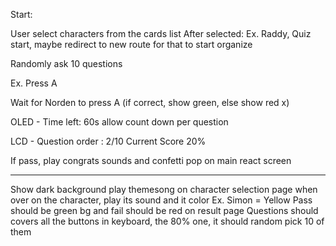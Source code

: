 Start:

User select characters from the cards list
After selected: Ex. Raddy, Quiz start, maybe redirect to new route for that to start organize

Randomly ask 10 questions

Ex. Press A

Wait for Norden to press A (if correct, show green, else show red x)

OLED -
Time left: 60s allow count down per question

LCD -
Question order : 2/10
Current Score 20%

If pass, play congrats sounds and confetti pop on main react screen

---

Show dark background
play themesong on character selection page
when over on the character, play its sound and it color Ex. Simon = Yellow
Pass should be green bg and fail should be red on result page
Questions should covers all the buttons in keyboard, the 80% one, it should random pick 10 of them
